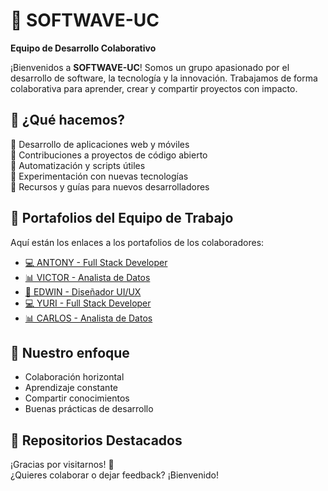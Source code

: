# 👾 SOFTWAVE-UC

**Equipo de Desarrollo Colaborativo**

¡Bienvenidos a **SOFTWAVE-UC**! Somos un grupo apasionado por el desarrollo de software, la tecnología y la innovación. Trabajamos de forma colaborativa para aprender, crear y compartir proyectos con impacto.

## 🚀 ¿Qué hacemos?

🔹 Desarrollo de aplicaciones web y móviles  
🔹 Contribuciones a proyectos de código abierto  
🔹 Automatización y scripts útiles  
🔹 Experimentación con nuevas tecnologías  
🔹 Recursos y guías para nuevos desarrolladores

## 📌 Portafolios del Equipo de Trabajo
Aquí están los enlaces a los portafolios de los colaboradores:  

- [💻 ANTONY - Full Stack Developer](https://github.com/AntonyGZ)
- [📊 VICTOR - Analista de Datos](https://AngelesNet.github.io/) 
- [🎨 EDWIN - Diseñador UI/UX](https://juan.github.io/)  
- [💻 YURI - Full Stack Developer](https://ana.github.io/)  
- [📊 CARLOS - Analista de Datos](https://carlos.github.io/)

## 🧠 Nuestro enfoque

- Colaboración horizontal
- Aprendizaje constante
- Compartir conocimientos
- Buenas prácticas de desarrollo

## 💼 Repositorios Destacados

¡Gracias por visitarnos! 💜  
¿Quieres colaborar o dejar feedback? ¡Bienvenido!

